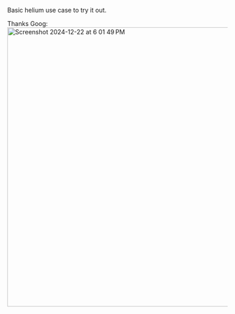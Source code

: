 Basic helium use case to try it out. 

Thanks Goog:
<img width="639" alt="Screenshot 2024-12-22 at 6 01 49 PM" src="https://github.com/user-attachments/assets/3daadb78-ea66-4698-bffd-b67516a64a97" />
